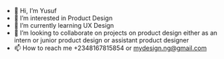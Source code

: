 - 👋 Hi, I’m Yusuf
- 👀 I’m interested in Product Design
- 🌱 I’m currently learning UX Design
- 💞️ I’m looking to collaborate on projects on product design either as an intern or junior product design or assistant product designer
- 📫 How to reach me +2348167815854 or mydesign.ng@gmail.com

<!---
mydesign-ng/mydesign-ng is a ✨ special ✨ repository because its `README.md` (this file) appears on your GitHub profile.
You can click the Preview link to take a look at your changes.
--->
